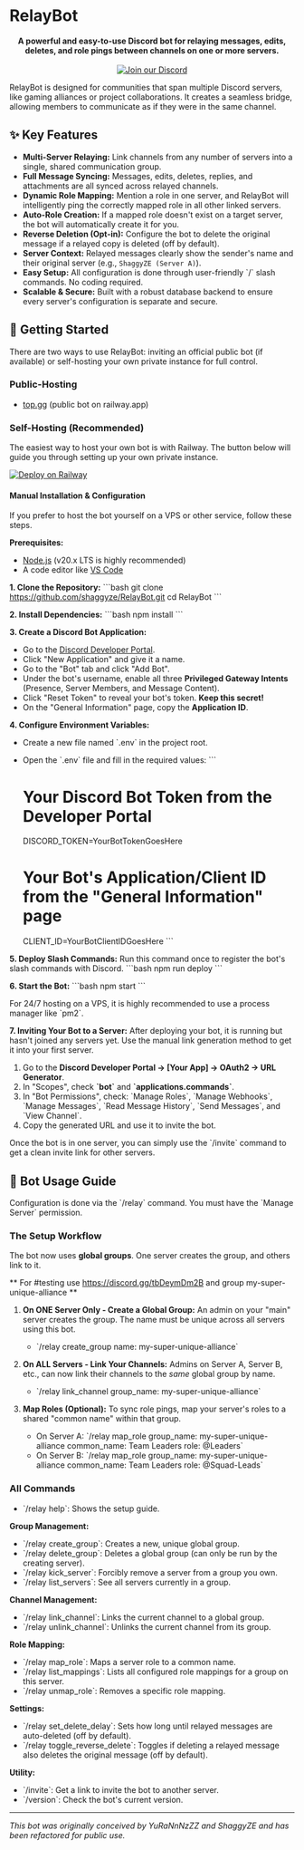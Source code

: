 # RelayBot

<p align="center">
  <strong>A powerful and easy-to-use Discord bot for relaying messages, edits, deletes, and role pings between channels on one or more servers.</strong>
  <br />
  <br />
  <a href="https://discord.gg/tbDeymDm2B"><img src="https://img.shields.io/badge/Discord-7289DA?style=for-the-badge&logo=discord&logoColor=white" alt="Join our Discord"/></a>
</p>

RelayBot is designed for communities that span multiple Discord servers, like gaming alliances or project collaborations. It creates a seamless bridge, allowing members to communicate as if they were in the same channel.

## ✨ Key Features

- **Multi-Server Relaying:** Link channels from any number of servers into a single, shared communication group.
- **Full Message Syncing:** Messages, edits, deletes, replies, and attachments are all synced across relayed channels.
- **Dynamic Role Mapping:** Mention a role in one server, and RelayBot will intelligently ping the correctly mapped role in all other linked servers.
- **Auto-Role Creation:** If a mapped role doesn't exist on a target server, the bot will automatically create it for you.
- **Reverse Deletion (Opt-in):** Configure the bot to delete the original message if a relayed copy is deleted (off by default).
- **Server Context:** Relayed messages clearly show the sender's name and their original server (e.g., `ShaggyZE (Server A)`).
- **Easy Setup:** All configuration is done through user-friendly \`/\` slash commands. No coding required.
- **Scalable & Secure:** Built with a robust database backend to ensure every server's configuration is separate and secure.

## 🚀 Getting Started

There are two ways to use RelayBot: inviting an official public bot (if available) or self-hosting your own private instance for full control.
### Public-Hosting

- [top.gg](https://top.gg/bot/1397069734469435446) (public bot on railway.app)

### Self-Hosting (Recommended)

The easiest way to host your own bot is with Railway. The button below will guide you through setting up your own private instance.

[![Deploy on Railway](https://railway.app/button.svg)](https://railway.com/deploy/HbhYGF?referralCode=hmJrvY)

#### Manual Installation & Configuration

If you prefer to host the bot yourself on a VPS or other service, follow these steps.

**Prerequisites:**
- [Node.js](https://nodejs.org/en/) (v20.x LTS is highly recommended)
- A code editor like [VS Code](https://code.visualstudio.com/)

**1. Clone the Repository:**
\`\`\`bash
git clone https://github.com/shaggyze/RelayBot.git
cd RelayBot
\`\`\`

**2. Install Dependencies:**
\`\`\`bash
npm install
\`\`\`

**3. Create a Discord Bot Application:**
- Go to the [Discord Developer Portal](https://discord.com/developers/applications).
- Click "New Application" and give it a name.
- Go to the "Bot" tab and click "Add Bot".
- Under the bot's username, enable all three **Privileged Gateway Intents** (Presence, Server Members, and Message Content).
- Click "Reset Token" to reveal your bot's token. **Keep this secret!**
- On the "General Information" page, copy the **Application ID**.

**4. Configure Environment Variables:**
- Create a new file named \`.env\` in the project root.
- Open the \`.env\` file and fill in the required values:
  \`\`\`
  # Your Discord Bot Token from the Developer Portal
  DISCORD_TOKEN=YourBotTokenGoesHere

  # Your Bot's Application/Client ID from the "General Information" page
  CLIENT_ID=YourBotClientIDGoesHere
  \`\`\`

**5. Deploy Slash Commands:**
Run this command once to register the bot's slash commands with Discord.
\`\`\`bash
npm run deploy
\`\`\`

**6. Start the Bot:**
\`\`\`bash
npm start
\`\`\`

For 24/7 hosting on a VPS, it is highly recommended to use a process manager like \`pm2\`.

**7. Inviting Your Bot to a Server:**
After deploying your bot, it is running but hasn't joined any servers yet. Use the manual link generation method to get it into your first server.

1.  Go to the **Discord Developer Portal -> [Your App] -> OAuth2 -> URL Generator**.
2.  In "Scopes", check **\`bot\`** and **\`applications.commands\`**.
3.  In "Bot Permissions", check: \`Manage Roles\`, \`Manage Webhooks\`, \`Manage Messages\`, \`Read Message History\`, \`Send Messages\`, and \`View Channel\`.
4.  Copy the generated URL and use it to invite the bot.

Once the bot is in one server, you can simply use the \`/invite\` command to get a clean invite link for other servers.


## 🤖 Bot Usage Guide

Configuration is done via the \`/relay\` command. You must have the \`Manage Server\` permission.

### The Setup Workflow

The bot now uses **global groups**. One server creates the group, and others link to it.

** For #testing use https://discord.gg/tbDeymDm2B and group my-super-unique-alliance **

1.  **On ONE Server Only - Create a Global Group:**
    An admin on your "main" server creates the group. The name must be unique across all servers using this bot.
    - \`/relay create_group name: my-super-unique-alliance\`

2.  **On ALL Servers - Link Your Channels:**
    Admins on Server A, Server B, etc., can now link their channels to the *same* global group by name.
    - \`/relay link_channel group_name: my-super-unique-alliance\`

3.  **Map Roles (Optional):**
    To sync role pings, map your server's roles to a shared "common name" within that group.
    - On Server A: \`/relay map_role group_name: my-super-unique-alliance common_name: Team Leaders role: @Leaders\`
    - On Server B: \`/relay map_role group_name: my-super-unique-alliance common_name: Team Leaders role: @Squad-Leads\`

### All Commands

- \`/relay help\`: Shows the setup guide.

**Group Management:**
- \`/relay create_group\`: Creates a new, unique global group.
- \`/relay delete_group\`: Deletes a global group (can only be run by the creating server).
- \`/relay kick_server\`: Forcibly remove a server from a group you own.
- \`/relay list_servers\`: See all servers currently in a group.

**Channel Management:**
- \`/relay link_channel\`: Links the current channel to a global group.
- \`/relay unlink_channel\`: Unlinks the current channel from its group.

**Role Mapping:**
- \`/relay map_role\`: Maps a server role to a common name.
- \`/relay list_mappings\`: Lists all configured role mappings for a group on this server.
- \`/relay unmap_role\`: Removes a specific role mapping.

**Settings:**
- \`/relay set_delete_delay\`: Sets how long until relayed messages are auto-deleted (off by default).
- \`/relay toggle_reverse_delete\`: Toggles if deleting a relayed message also deletes the original message (off by default).

**Utility:**
- \`/invite\`: Get a link to invite the bot to another server.
- \`/version\`: Check the bot's current version.

---
*This bot was originally conceived by YuRaNnNzZZ and ShaggyZE and has been refactored for public use.*